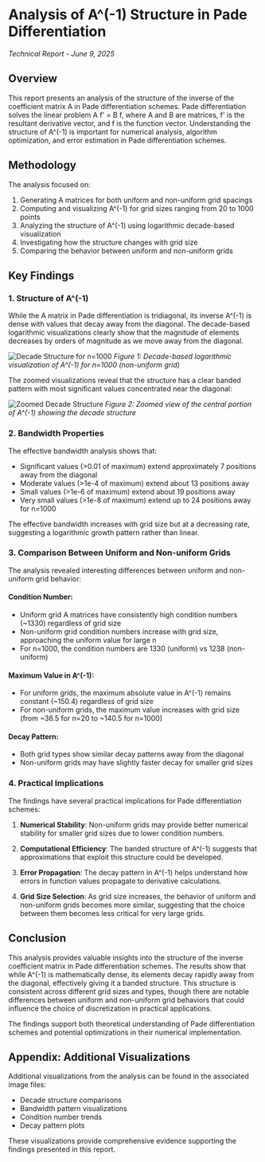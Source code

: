 # Analysis of A^(-1) Structure in Pade Differentiation

*Technical Report - June 9, 2025*

## Overview

This report presents an analysis of the structure of the inverse of the coefficient matrix A in Pade differentiation schemes. Pade differentiation solves the linear problem A f' = B f, where A and B are matrices, f' is the resultant derivative vector, and f is the function vector. Understanding the structure of A^(-1) is important for numerical analysis, algorithm optimization, and error estimation in Pade differentiation schemes.

## Methodology

The analysis focused on:

1. Generating A matrices for both uniform and non-uniform grid spacings
2. Computing and visualizing A^(-1) for grid sizes ranging from 20 to 1000 points
3. Analyzing the structure of A^(-1) using logarithmic decade-based visualization
4. Investigating how the structure changes with grid size
5. Comparing the behavior between uniform and non-uniform grids

## Key Findings

### 1. Structure of A^(-1)

While the A matrix in Pade differentiation is tridiagonal, its inverse A^(-1) is dense with values that decay away from the diagonal. The decade-based logarithmic visualizations clearly show that the magnitude of elements decreases by orders of magnitude as we move away from the diagonal.

![Decade Structure for n=1000](A_inverse_Non-uniform_decade_log_n1000.png)
*Figure 1: Decade-based logarithmic visualization of A^(-1) for n=1000 (non-uniform grid)*

The zoomed visualizations reveal that the structure has a clear banded pattern with most significant values concentrated near the diagonal:

![Zoomed Decade Structure](A_inverse_Non-uniform_zoomed_decade_log_n1000.png)
*Figure 2: Zoomed view of the central portion of A^(-1) showing the decade structure*

### 2. Bandwidth Properties

The effective bandwidth analysis shows that:

- Significant values (>0.01 of maximum) extend approximately 7 positions away from the diagonal
- Moderate values (>1e-4 of maximum) extend about 13 positions away
- Small values (>1e-6 of maximum) extend about 19 positions away
- Very small values (>1e-8 of maximum) extend up to 24 positions away for n=1000

The effective bandwidth increases with grid size but at a decreasing rate, suggesting a logarithmic growth pattern rather than linear.

### 3. Comparison Between Uniform and Non-uniform Grids

The analysis revealed interesting differences between uniform and non-uniform grid behavior:

#### Condition Number:
- Uniform grid A matrices have consistently high condition numbers (~1330) regardless of grid size
- Non-uniform grid condition numbers increase with grid size, approaching the uniform value for large n
- For n=1000, the condition numbers are 1330 (uniform) vs 1238 (non-uniform)

#### Maximum Value in A^(-1):
- For uniform grids, the maximum absolute value in A^(-1) remains constant (~150.4) regardless of grid size
- For non-uniform grids, the maximum value increases with grid size (from ~36.5 for n=20 to ~140.5 for n=1000)

#### Decay Pattern:
- Both grid types show similar decay patterns away from the diagonal
- Non-uniform grids may have slightly faster decay for smaller grid sizes

### 4. Practical Implications

The findings have several practical implications for Pade differentiation schemes:

1. **Numerical Stability**: Non-uniform grids may provide better numerical stability for smaller grid sizes due to lower condition numbers.

2. **Computational Efficiency**: The banded structure of A^(-1) suggests that approximations that exploit this structure could be developed.

3. **Error Propagation**: The decay pattern in A^(-1) helps understand how errors in function values propagate to derivative calculations.

4. **Grid Size Selection**: As grid size increases, the behavior of uniform and non-uniform grids becomes more similar, suggesting that the choice between them becomes less critical for very large grids.

## Conclusion

This analysis provides valuable insights into the structure of the inverse coefficient matrix in Pade differentiation schemes. The results show that while A^(-1) is mathematically dense, its elements decay rapidly away from the diagonal, effectively giving it a banded structure. This structure is consistent across different grid sizes and types, though there are notable differences between uniform and non-uniform grid behaviors that could influence the choice of discretization in practical applications.

The findings support both theoretical understanding of Pade differentiation schemes and potential optimizations in their numerical implementation.

## Appendix: Additional Visualizations

Additional visualizations from the analysis can be found in the associated image files:

- Decade structure comparisons
- Bandwidth pattern visualizations
- Condition number trends
- Decay pattern plots

These visualizations provide comprehensive evidence supporting the findings presented in this report.
